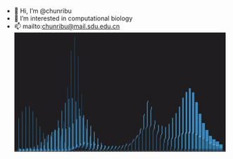 - 👋 Hi, I’m @chunribu
- 👀 I’m interested in computational biology
- 📫 mailto:chunribu@mail.sdu.edu.cn
![data dance](src/datadance.gif)

